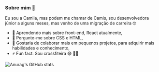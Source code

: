 ### Sobre mim 👋

Eu sou a Camila, mas podem me chamar de Camis, sou desenvolvedora júnior a alguns meses, mas venho de uma migração de carreira 🤓

- 🌱 Aprendendo mais sobre front-end, React atualmente,
- 💬 Pergunte-me sobre CSS e HTML,
- 🤔 Gostaria de colaborar mais em pequenos projetos, para adquirir mais habilidades e conhecimento, 
- ⚡ Fun fact: Sou crossfiteira 😄 🏋️‍♀️

![Anurag's GitHub stats](https://github-readme-stats.vercel.app/api?username=cami-lima&show_icons=true&theme=radical)
